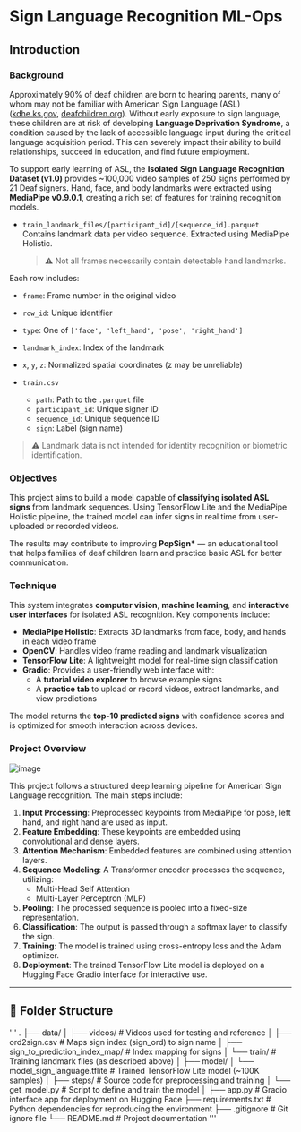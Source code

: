 # Sign Language Recognition ML-Ops

## Introduction

### Background
Approximately 90% of deaf children are born to hearing parents, many of whom may not be familiar with American Sign Language (ASL) ([kdhe.ks.gov](https://kdhe.ks.gov), [deafchildren.org](https://www.deafchildren.org)). Without early exposure to sign language, these children are at risk of developing **Language Deprivation Syndrome**, a condition caused by the lack of accessible language input during the critical language acquisition period. This can severely impact their ability to build relationships, succeed in education, and find future employment.

To support early learning of ASL, the **Isolated Sign Language Recognition Dataset (v1.0)** provides ~100,000 video samples of 250 signs performed by 21 Deaf signers. Hand, face, and body landmarks were extracted using **MediaPipe v0.9.0.1**, creating a rich set of features for training recognition models.

- `train_landmark_files/[participant_id]/[sequence_id].parquet`  
  Contains landmark data per video sequence. Extracted using MediaPipe Holistic.  
  > ⚠️ Not all frames necessarily contain detectable hand landmarks.

Each row includes:
- `frame`: Frame number in the original video  
- `row_id`: Unique identifier  
- `type`: One of `['face', 'left_hand', 'pose', 'right_hand']`  
- `landmark_index`: Index of the landmark  
- `x`, `y`, `z`: Normalized spatial coordinates (z may be unreliable)

- `train.csv`  
  - `path`: Path to the `.parquet` file  
  - `participant_id`: Unique signer ID  
  - `sequence_id`: Unique sequence ID  
  - `sign`: Label (sign name)

> ⚠️ Landmark data is not intended for identity recognition or biometric identification.

### Objectives

This project aims to build a model capable of **classifying isolated ASL signs** from landmark sequences. Using TensorFlow Lite and the MediaPipe Holistic pipeline, the trained model can infer signs in real time from user-uploaded or recorded videos.

The results may contribute to improving **PopSign\*** — an educational tool that helps families of deaf children learn and practice basic ASL for better communication.

### Technique

This system integrates **computer vision**, **machine learning**, and **interactive user interfaces** for isolated ASL recognition. Key components include:

- **MediaPipe Holistic**: Extracts 3D landmarks from face, body, and hands in each video frame  
- **OpenCV**: Handles video frame reading and landmark visualization  
- **TensorFlow Lite**: A lightweight model for real-time sign classification  
- **Gradio**: Provides a user-friendly web interface with:
  - A **tutorial video explorer** to browse example signs
  - A **practice tab** to upload or record videos, extract landmarks, and view predictions

The model returns the **top-10 predicted signs** with confidence scores and is optimized for smooth interaction across devices.

### Project Overview
![image](https://github.com/user-attachments/assets/6bc85e1b-e2b4-4724-9486-8198115009d9)

This project follows a structured deep learning pipeline for American Sign Language recognition. The main steps include:

1. **Input Processing**: Preprocessed keypoints from MediaPipe for pose, left hand, and right hand are used as input.
2. **Feature Embedding**: These keypoints are embedded using convolutional and dense layers.
3. **Attention Mechanism**: Embedded features are combined using attention layers.
4. **Sequence Modeling**: A Transformer encoder processes the sequence, utilizing:
   - Multi-Head Self Attention
   - Multi-Layer Perceptron (MLP)
5. **Pooling**: The processed sequence is pooled into a fixed-size representation.
6. **Classification**: The output is passed through a softmax layer to classify the sign.
7. **Training**: The model is trained using cross-entropy loss and the Adam optimizer.
8. **Deployment**: The trained TensorFlow Lite model is deployed on a Hugging Face Gradio interface for interactive use.

---

## 📂 Folder Structure
'''
.
├── data/
│   ├── videos/                        # Videos used for testing and reference
│   ├── ord2sign.csv                  # Maps sign index (sign_ord) to sign name
│   ├── sign_to_prediction_index_map/ # Index mapping for signs
│   └── train/                        # Training landmark files (as described above)
│
├── model/
│   └── model_sign_language.tflite    # Trained TensorFlow Lite model (~100K samples)
│
├── steps/                            # Source code for preprocessing and training
│   └── get_model.py                  # Script to define and train the model
│
├── app.py                            # Gradio interface app for deployment on Hugging Face
├── requirements.txt                  # Python dependencies for reproducing the environment
├── .gitignore                        # Git ignore file
└── README.md                         # Project documentation
'''
